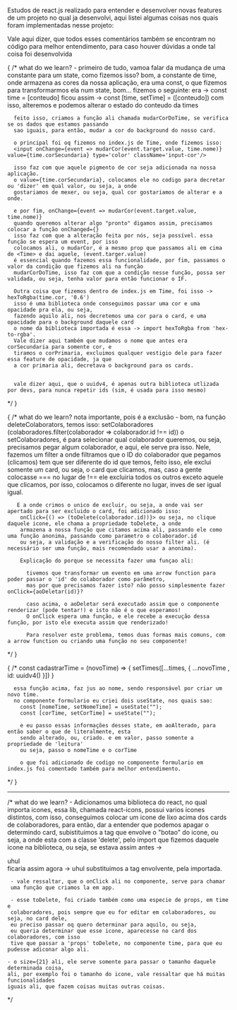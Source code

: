 Estudos de react.js realizado para entender e desenvolver novas features de um projeto no qual ja desenvolvi, aqui listei algumas coisas nos quais foram implementadas nesse projeto:

  Vale aqui dizer, que todos esses comentários também se encontram no código para melhor entendimento, para caso houver dúvidas a onde tal coisa foi desenvolvida

{
  /*
    what do we learn?
      - primeiro de tudo, vamoa falar da mudança de uma constante para um state, como fizemos isso?
      bom, a constante de time, onde armazena as cores da nossa aplicação, era uma const, o que fizemos para 
      transformarmos ela num state, bom... fizemos o seguinte:
      era -> const time = [conteudo]
      ficou assim -> const [time, setTime] = ([conteudo])
      com isso, alteremos e podemos alterar o estado do conteudo da times

      feito isso, criamos a função ali chamada mudarCorDoTime, se verifica se os dados que estamos passando
      sao iguais, para então, mudar a cor do background do nosso card.

      o principal foi oq fizemos no index.js de Time, onde fizemos isso:
      <input onChange={event => mudarCor(event.target.value, time.nome)} value={time.corSecundaria} type='color' className='input-cor'/> 

      isso faz com que aquele pigmento de cor seja adicionada na nossa aplicação.
      o value={time.corSecundaria}, colocamos ele no codigo para decretar ou 'dizer' em qual valor, ou seja, a onde
      gostariamos de mexer, ou seja, qual cor gostariamos de alterar e a onde.

      e por fim, onChange={event => mudarCor(event.target.value, time.nome)}
      quando queremos alterar algo "pronto" digamos assim, precisamos colocar a função onChanged={}
      isso faz com que a alteração feita por nós, seja possível. essa função se espera um event, por isso
      colocamos ali, o mudarCor, é a mesmo prop que passamos ali em cima de <Time> e dai aquele, (event.targer.value)
      é essencial quando fazemos essa funcionalidade, por fim, passamos o valor da condição que fizemos ali na função
      mudarCorDoTime, isso faz com que a condição nesse função, possa ser validada, ou seja, tenha valor para então funcionar o IF.

      Outra coisa que fizemos dentro de index.js em Time, foi isso -> hexToRgba(time.cor, '0.6')  
      isso é uma biblioteca onde conseguimos passar uma cor e uma opacidade pra ela, ou seja,
      fazendo aquilo ali, nos decretemos uma cor para o card, e uma opacidade para o background daquele card
      o nome da biblioteca importada é essa -> import hexToRgba from 'hex-to-rgba'.
      Vale dizer aqui também que mudamos o nome que antes era corSecundaria para somente cor, e
      tiramos o corPrimaria, excluimos qualquer vestigio dele para fazer essa feature de opacidade, ja que
      a cor primaria ali, decretava o background para os cards.


      vale dizer aqui, que o uuidv4, é apenas outra biblioteca utlizada por devs, para nunca repetir ids (sim, é usada para isso mesmo)
  */
}

{
  /*
    what do we learn? nota importante, pois é a exclusão
      - bom, na função deleteColaborators, temos isso:
       setColaboradores (colaboradores.filter(colaborador => colaborador.id !== id))
       o setColaboradores, é para selecionar qual colaborador queremos, ou seja, precisamos
       pegar algum colaborador, e aqui, ele serve pra isso. Nele, fazemos um filter a onde
       filtramos que o ID do colaborador que pegamos (clicamos) tem que ser diferente do id que temos,
       feito isso, ele exclui somente um card, ou seja, o card que clicamos, mas, caso a gente colocasse
       === no lugar de !== ele excluiria todos os outros exceto aquele que clicamos, por isso, colocamos o diferente
       no lugar, inves de ser igual igual.

       E a onde crimos o unico de excluir, ou seja, a onde vai ser apertado para ser excluido o card, foi adicionado isso:
        onClick={() => (toDelete(colaborador.id))}> ou seja, no clique daquele icone, ele chama a propriedade toDelete, a onde
        armazena a nossa função que citamos acima ali, passando ele como uma função anonima, passando como parametro o colaborador.id
        ou seja, a validação e a verificação do nosso filter ali. (é necessário ser uma função, mais recomendado usar a anonima).

        Explicação do porque se necessita fazer uma funçao ali:

          tivemos que transformar um evento em uma arrow function para poder passar o 'id' do colaborador como parâmetro,
          mas por que precisamos fazer isto? não posso simplesmente fazer onClick={aoDeletar(id)}?

          caso acima, o aoDeletar será executado assim que o componente renderizar (pode tentar!) e isto não é o que esperamos!
          O onClick espera uma função, e ele recebe a execução dessa função, por isto ele executa assim que renderizado!

          Para resolver este problema, temos duas formas mais comuns, com a arrow function ou criando uma função no seu componente!
  */
}

{
  /*
      const cadastrarTime = (novoTime) => 
      {
        setTimes([...times, { ...novoTime , id: uuidv4() }])
      }

      essa função acima, faz jus ao nome, sendo responsável por criar um novo time.
      no componente formulario eu criei dois useState, nos quais sao:
        const [nomeTime, setNomeTime] = useState("");
        const [corTime, setCorTime] = useState("");

        e eu passo essas informações desses state, em aoAlterado, para então saber o que de literalmente, esta
        sendo alterado, ou, criado. e em valor, passo somente a propriedade de 'leitura'
        ou seja, passo o nomeTime e o corTime

        o que foi adicionado de codigo no componente formulario em index.js foi comentado também para melhor entendimento.
  */
}


-------------------------------------------------------------------------------------------------------------



  /*
    what do we learn?
     - Adicionamos uma biblioteca do react, no qual importa icones, 
     essa lib, chamada react-icons, possui varios icones distintos,
     com isso, conseguimos colocar um icone de lixo acima dos cards de 
     colaboradores, para então, dar a entender que podemos apagar o determindo card,
     subistituimos a tag que envolve o "botao" do icone, ou seja, a onde esta com a classe
     'delete', pelo import que fizemos daquele icone na biblioteca,
     ou seja, se estava assim antes -> <div> uhul </div>
     ficaria assim agora -> <FaTrash> uhul </FaTrash>
     substituimos a tag envolvente, pela importada.

     - vale ressaltar, que o onClick ali no componente, serve para chamar
     uma função que criamos la em app.

     - esse toDelete, foi criado também como uma especie de props, em time e 
     colaboradores, pois sempre que eu for editar em colaboradores, ou seja, no card dele,
     eu preciso passar oq quero determinar para aquilo, ou seja,
     eu queria determinar que esse icone, aparecesse no card dos colaboradores, com isso
     tive que passar a 'props' toDelete, no componente time, para que eu pudesse adiconar algo ali.

    - o size={21} ali, ele serve somente para passar o tamanho daquele determinada coisa,
    ali, por exemplo foi o tamanho do icone, vale ressaltar que há muitas funcionalidades
    iguais ali, que fazem coisas muitas outras coisas.
  */  
